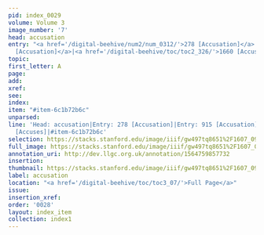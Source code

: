 ```yaml
---
pid: index_0029
volume: Volume 3
image_number: '7'
head: accusation
entry: "<a href='/digital-beehive/num2/num_0312/'>278 [Accusation]</a>|<a href='/digital-beehive/num4/num_1206'>915
  [Accusation]</a>|<a href='/digital-beehive/toc/toc2_326/'>1660 [Accuses]</a>"
topic: 
first_letter: A
page: 
add: 
xref: 
see: 
index: 
item: "#item-6c1b72b6c"
unparsed: 
line: 'Head: accusation|Entry: 278 [Accusation]|Entry: 915 [Accusation]|Entry: 1660
  [Accuses]|#item-6c1b72b6c'
selection: https://stacks.stanford.edu/image/iiif/gw497tq8651%2F1607_0950/167,2606,766,137/full/0/default.jpg
full_image: https://stacks.stanford.edu/image/iiif/gw497tq8651%2F1607_0950/full/full/0/default.jpg
annotation_uri: http://dev.llgc.org.uk/annotation/1564759857732
insertion: 
thumbnail: https://stacks.stanford.edu/image/iiif/gw497tq8651%2F1607_0950/167,2606,766,137/150,/0/default.jpg
label: accusation
location: "<a href='/digital-beehive/toc/toc3_07/'>Full Page</a>"
issue: 
insertion_xref: 
order: '0028'
layout: index_item
collection: index1
---
```

